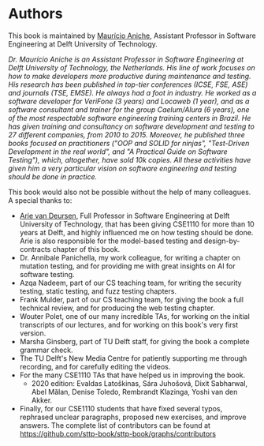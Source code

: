 # Authors

This book is maintained by [Maurício Aniche](https://www.mauricioaniche.com), Assistant Professor in Software Engineering at Delft University of Technology.

_Dr. Maurício Aniche is an Assistant Professor in Software Engineering at Delft University of Technology, the Netherlands. His line of work focuses on how to make developers more productive during maintenance and testing. His research has been published in top-tier conferences (ICSE, FSE, ASE) and journals (TSE, EMSE). He always had a foot in industry. He worked as a software developer for VeriFone (3 years) and Locaweb (1 year), and as a software consultant and trainer for the group Caelum/Alura (6 years), one of the most respectable software engineering training centers in Brazil. He has given training and consultancy on software development and testing to 27 different companies, from 2010 to 2015. Moreover, he published three books focused on practitioners ("OOP and SOLID for ninjas", "Test-Driven Development in the real world", and "A Practical Guide on Software Testing"), which, altogether, have sold 10k copies. All these activities have given him a very particular vision on software engineering and testing should be done in practice._

This book would also not be possible without the help of many colleagues. A special thanks to:

* [Arie van Deursen](https://www.avandeursen.com), Full Professor in Software Engineering at Delft University of Technology, that has been giving CSE1110 for more than 10 years at Delft, and highly influenced me on how testing should be done. Arie is also responsible for the model-based testing and design-by-contracts chapter of this book.
* Dr. Annibale Panichella, my work colleague, for writing a chapter on mutation testing, and for providing me with great insights on AI for software testing.
* Azqa Nadeem, part of our CS teaching team, for writing the security testing, static testing, and fuzz testing chapters.
* Frank Mulder, part of our CS teaching team, for giving the book a full technical review, and for producing the web testing chapter.
* Wouter Polet, one of our many incredible TAs, for working on the initial transcripts of our lectures, and for working on this book's very first version.
* Marsha Ginsberg, part of TU Delft staff, for giving the book a complete grammar check.
* The TU Delft's New Media Centre for patiently supporting me through recording, and for carefully editing the videos.
* For the many CSE1110 TAs that have helped us in improving the book. 
	* 2020 edition: Evaldas Latoškinas, Sára Juhošová, Dixit Sabharwal, Abel Mălan, Denise Toledo, Rembrandt Klazinga, Yoshi van den Akker.
* Finally, for our CSE1110 students that have fixed several typos, rephrased unclear paragraphs, proposed new exercises, and improve answers. The complete list of contributors can be found at https://github.com/sttp-book/sttp-book/graphs/contributors 